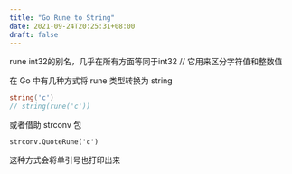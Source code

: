 ```yaml
---
title: "Go Rune to String"
date: 2021-09-24T20:25:31+08:00
draft: false
---
```


rune int32的别名，几乎在所有方面等同于int32
// 它用来区分字符值和整数值

在 Go 中有几种方式将 rune 类型转换为 string

```go
string('c')
// string(rune('c'))
```
或者借助 strconv 包

```
strconv.QuoteRune('c')
```

这种方式会将单引号也打印出来